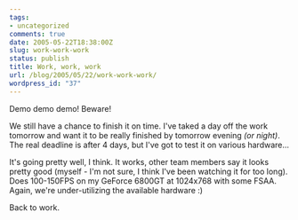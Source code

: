 ```yaml
---
tags:
- uncategorized
comments: true
date: 2005-05-22T18:38:00Z
slug: work-work-work
status: publish
title: Work, work, work
url: /blog/2005/05/22/work-work-work/
wordpress_id: "37"
---
```


Demo demo demo! Beware!

We still have a chance to finish it on time. I've taked a day off the work tomorrow and want it to be really finished by tomorrow evening _(or night)_. The real deadline is after 4 days, but I've got to test it on various hardware...

It's going pretty well, I think. It works, other team members say it looks pretty good (myself - I'm not sure, I think I've been watching it for too long). Does 100-150FPS on my GeForce 6800GT at 1024x768 with some FSAA. Again, we're under-utilizing the available hardware :)

Back to work.

